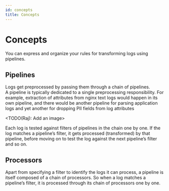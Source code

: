 ```yaml
---
id: concepts
title: Concepts
---
```


# Concepts

You can express and organize your rules for transforming logs using
pipelines.

## Pipelines
Logs get preprocessed by passing them through a chain of pipelines.  
A pipeline is typically dedicated to a single preprocessing responsibility.
For example, extraction of attributes from nginx text logs would happen in
its own pipeline, and there would be another pipeline for parsing application
logs and yet another for dropping PII fields from log attributes  

<TODO(Raj): Add an image>

Each log is tested against filters of pipelines in the chain one by one.
If the log matches a pipeline’s filter, it gets processed (transformed) by
that pipeline, before moving on to test the log against the next pipeline’s filter and so on.

## Processors
Apart from specifying a filter to identify the logs it can process,
a pipeline is itself composed of a chain of processors. So when a log matches
a pipeline’s filter, it is processed through its chain of processors one by one.
